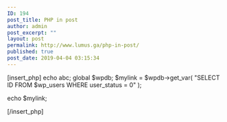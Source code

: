 ```yaml
---
ID: 194
post_title: PHP in post
author: admin
post_excerpt: ""
layout: post
permalink: http://www.lumus.ga/php-in-post/
published: true
post_date: 2019-04-04 03:15:34
---
```

[insert_php]
echo abc;
global $wpdb;
$mylink = $wpdb-&gt;get_var( "SELECT ID FROM $wp_users WHERE user_status = 0" );

echo $mylink;

[/insert_php]